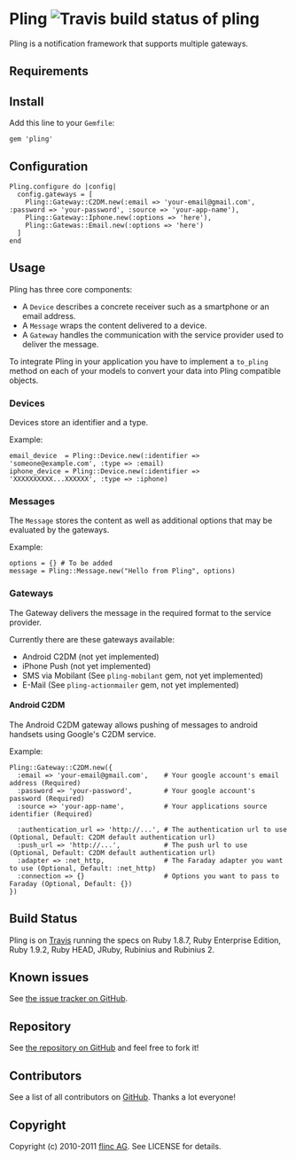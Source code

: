 # Pling ![Travis build status of pling](http://travis-ci.org/flinc/pling.png)

Pling is a notification framework that supports multiple gateways.


## Requirements



## Install

Add this line to your `Gemfile`:

    gem 'pling'

## Configuration

    Pling.configure do |config|
      config.gateways = [
        Pling::Gateway::C2DM.new(:email => 'your-email@gmail.com', :password => 'your-password', :source => 'your-app-name'),
        Pling::Gateway::Iphone.new(:options => 'here'),
        Pling::Gatewas::Email.new(:options => 'here')
      ]
    end

## Usage

Pling has three core components:

* A `Device` describes a concrete receiver such as a smartphone or an email address. 
* A `Message` wraps the content delivered to a device. 
* A `Gateway` handles the communication with the service provider used to deliver the message.

To integrate Pling in your application you have to implement a `to_pling` method on each of your models to convert your data into Pling compatible objects.

### Devices

Devices store an identifier and a type. 

  Example:

    email_device  = Pling::Device.new(:identifier => 'someone@example.com', :type => :email)
    iphone_device = Pling::Device.new(:identifier => 'XXXXXXXXXX...XXXXXX', :type => :iphone)


### Messages

The `Message` stores the content as well as additional options that may be evaluated by the gateways.

  Example:

    options = {} # To be added
    message = Pling::Message.new("Hello from Pling", options)


### Gateways

The Gateway delivers the message in the required format to the service provider.

Currently there are these gateways available:

* Android C2DM (not yet implemented)
* iPhone Push (not yet implemented)
* SMS via Mobilant (See `pling-mobilant` gem, not yet implemented)
* E-Mail (See `pling-actionmailer` gem, not yet implemented)

#### Android C2DM

The Android C2DM gateway allows pushing of messages to android handsets using Google's C2DM service.

  Example:

    Pling::Gateway::C2DM.new({
      :email => 'your-email@gmail.com',    # Your google account's email address (Required)
      :password => 'your-password',        # Your google account's password (Required)
      :source => 'your-app-name',          # Your applications source identifier (Required)

      :authentication_url => 'http://...', # The authentication url to use (Optional, Default: C2DM default authentication url)
      :push_url => 'http://...',           # The push url to use (Optional, Default: C2DM default authentication url)
      :adapter => :net_http,               # The Faraday adapter you want to use (Optional, Default: :net_http)
      :connection => {}                    # Options you want to pass to Faraday (Optional, Default: {})
    })

## Build Status

Pling is on [Travis](http://travis-ci.org/flinc/pling) running the specs on Ruby 1.8.7, Ruby Enterprise Edition, Ruby 1.9.2, Ruby HEAD, JRuby, Rubinius and Rubinius 2.


## Known issues

See [the issue tracker on GitHub](https://github.com/flinc/pling/issues).


## Repository

See [the repository on GitHub](https://github.com/flinc/pling) and feel free to fork it!


## Contributors

See a list of all contributors on [GitHub](https://github.com/flinc/pling/contributors). Thanks a lot everyone!


## Copyright

Copyright (c) 2010-2011 [flinc AG](https://flinc.org/). See LICENSE for details.
